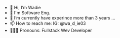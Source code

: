 - 👋 Hi, I’m Wadie
- 👀 I'm Software Eng.
- 🌱 I’m currently have experince more than 3 years ...
- 📫 How to reach me:
IG: @wa_d_ie03
- 🧑🏻‍💻 Pronouns: Fullstack Wev Developer
